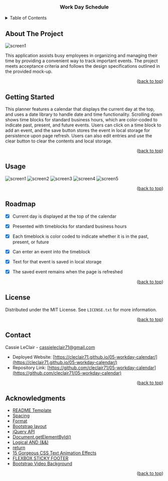 
<a name="readme-top"></a>

<!-- PROJECT LOGO -->

  <h3 align="center">Work Day Schedule</h3>

<!-- TABLE OF CONTENTS -->
<details>
  <summary>Table of Contents</summary>
  <ol>
    <li>
      <a href="#about-the-project">About The Project</a>
    </li>
    <li>
      <a href="#getting-started">Getting Started</a>
    </li>
    <li><a href="#usage">Usage</a></li>
    <li><a href="#roadmap">Roadmap</a></li>
    <li><a href="#contributing">Contributing</a></li>
    <li><a href="#license">License</a></li>
    <li><a href="#contact">Contact</a></li>
    <li><a href="#acknowledgments">Acknowledgments</a></li>
  </ol>
</details>


<!-- ABOUT THE PROJECT -->
## About The Project

![screen1](https://user-images.githubusercontent.com/76407605/214712756-469e0aea-e7b2-469d-af5c-0c4242c202e2.JPG)

This application assists busy employees in organizing and managing their time by providing a convenient way to track important events. The project meets acceptance criteria and follows the design specifications outlined in the provided mock-up.


<p align="right">(<a href="#readme-top">back to top</a>)</p>



<!-- GETTING STARTED -->
## Getting Started

This planner features a calendar that displays the current day at the top, and uses a date library to handle date and time functionality. Scrolling down shows time blocks for standard business hours, which are color-coded to indicate past, present, and future events. Users can click on a time block to add an event, and the save button stores the event in local storage for persistence upon page refresh. Users can also edit entries and use the clear button to clear the contents and local storage.

<p align="right">(<a href="#readme-top">back to top</a>)</p>



<!-- USAGE EXAMPLES -->
## Usage
![screen1](https://user-images.githubusercontent.com/76407605/214712756-469e0aea-e7b2-469d-af5c-0c4242c202e2.JPG)
![screen2](https://user-images.githubusercontent.com/76407605/214712757-54441117-7c50-492d-8a4f-045cb9c4264e.JPG)
![screen3](https://user-images.githubusercontent.com/76407605/214712758-e2d516e5-0ad0-4013-8e66-09bced0a858b.JPG)
![screen4](https://user-images.githubusercontent.com/76407605/214712759-121fc383-5b2f-4e53-a509-13e4e0ecb29f.JPG)
![screen5](https://user-images.githubusercontent.com/76407605/214712761-c7b2ceea-8f9b-4cac-8537-5603ef8a72d3.JPG)
<p align="right">(<a href="#readme-top">back to top</a>)</p>



<!-- ROADMAP -->
## Roadmap

- [x] Current day is displayed at the top of the calendar
- [x] Presented with timeblocks for standard business hours
- [x] Each timeblock is color coded to indicate whether it is in the past, present, or future
- [x] Can enter an event into the timeblock
- [x] Text for that event is saved in local storage
- [x] The saved event remains when the page is refreshed


<p align="right">(<a href="#readme-top">back to top</a>)</p>


<!-- LICENSE -->
## License

Distributed under the MIT License. See `LICENSE.txt` for more information.

<p align="right">(<a href="#readme-top">back to top</a>)</p>



<!-- CONTACT -->
## Contact

Cassie LeClair - cassieleclair71@gmail.com

* Deployed Website: [https://cleclair71.github.io/05-workday-calendar/](https://cleclair71.github.io/05-workday-calendar/)
* Repository Link: [https://github.com/cleclair71/05-workday-calendar](https://github.com/cleclair71/05-workday-calendar)

<p align="right">(<a href="#readme-top">back to top</a>)</p>



<!-- ACKNOWLEDGMENTS -->
## Acknowledgments

* [README Template](https://github.com/othneildrew/Best-README-Template)
* [Spacing](https://getbootstrap.com/docs/4.0/utilities/spacing/)
* [Format](https://day.js.org/docs/en/display/format)
* [Bootstrap layout](https://getbootstrap.com/docs/5.0/layout/utilities/)
* [jQuery API](https://api.jquery.com/)
* [Document.getElementById()](https://developer.mozilla.org/en-US/docs/Web/API/Document/getElementById)
* [Logical AND (&&)](https://developer.mozilla.org/en-US/docs/Web/JavaScript/Reference/Operators/Logical_AND)
* [return](https://developer.mozilla.org/en-US/docs/Web/JavaScript/Reference/Statements/return)
* [15 Gorgeous CSS Text Animation Effects](https://alvarotrigo.com/blog/css-text-animations/)
* [FLEXBOX STICKY FOOTER](https://startbootstrap.com/snippets/sticky-footer-flexbox)
* [Bootstrap Video Background](https://jsfiddle.net/StartBootstrap/enajc82d/)

<p align="right">(<a href="#readme-top">back to top</a>)</p>

